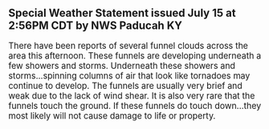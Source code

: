 <p>
   <h2>Special Weather Statement issued July 15 at 2:56PM CDT by NWS Paducah KY</h2>
   <div style="font-size:120%">There have been reports of several funnel clouds across the area
      this afternoon. These funnels are developing underneath a few
      showers and storms. Underneath these showers and
      storms...spinning columns of air that look like tornadoes may
      continue to develop. The funnels are usually very brief and weak
      due to the lack of wind shear. It is also very rare that the
      funnels touch the ground. If these funnels do touch down...they
      most likely will not cause damage to life or property.
   </div>
</p>